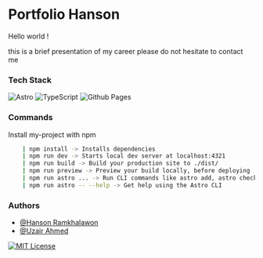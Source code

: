 # Portfolio Hanson

Hello world !

this is a brief presentation of my career please do not hesitate to contact me
### Tech Stack

![Astro](https://img.shields.io/badge/astro-%232C2052.svg?style=for-the-badge&logo=astro&logoColor=white)
![TypeScript](https://img.shields.io/badge/typescript-%23007ACC.svg?style=for-the-badge&logo=typescript&logoColor=white)
![Github Pages](https://img.shields.io/badge/github%20pages-121013?style=for-the-badge&logo=github&logoColor=white)


### Commands

Install my-project with npm

```bash
    | npm install -> Installs dependencies
    | npm run dev -> Starts local dev server at localhost:4321
    | npm run build -> Build your production site to ./dist/
    | npm run preview -> Preview your build locally, before deploying
    | npm run astro ... -> Run CLI commands like astro add, astro check
    | npm run astro -- --help -> Get help using the Astro CLI
```
    
### Authors

- [@Hanson Ramkhalawon](https://github.com/HansonR)
- [@Uzair Ahmed](https://github.com/uzzii-21)

[![MIT License](https://img.shields.io/badge/License-MIT-green.svg)](https://choosealicense.com/licenses/mit/)

